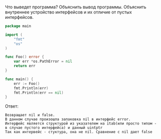 Что выведет программа? Объяснить вывод программы. Объяснить внутреннее устройство интерфейсов и их отличие от пустых интерфейсов.

```go
package main

import (
	"fmt"
	"os"
)

func Foo() error {
	var err *os.PathError = nil
	return err
}

func main() {
	err := Foo()
	fmt.Println(err)
	fmt.Println(err == nil)
}
```

Ответ:
```
Возвращает nil и false.
В данном случае произошла запаковка nil в интерфейс error. 
Интерфейс является структурой из указателем на itab(или просто типом - в случае пустого интерфейса) и данный uintptr
Так как интервейс - стуктура, она не nil. Сравнение с nil дает false
```
